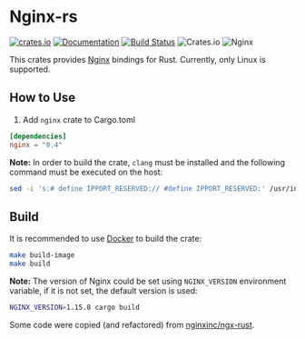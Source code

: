 Nginx-rs
========

[![crates.io](https://img.shields.io/crates/v/nginx.svg)](https://crates.io/crates/nginx) [![Documentation](https://img.shields.io/badge/Docs-nginx-blue.svg)](https://docs.rs/nginx) [![Build Status](https://travis-ci.org/arvancloud/nginx-rs.svg?branch=master)](https://travis-ci.org/arvancloud/nginx-rs) ![Crates.io](https://img.shields.io/crates/l/rustc-serialize.svg) ![Nginx](https://img.shields.io/badge/Nginx-1.15.8-orange.svg)

This crates provides [Nginx](https://nginx.org/) bindings for Rust. Currently, only Linux is supported.

## How to Use

1. Add `nginx` crate to Cargo.toml

```toml
[dependencies]
nginx = "0.4"
```

**Note:** In order to build the crate, `clang` must be installed and the following command must be executed on the host:

```sh
sed -i 's:# define IPPORT_RESERVED:// #define IPPORT_RESERVED:' /usr/include/netdb.h
```

## Build

It is recommended to use [Docker](https://docs.docker.com/) to build the crate:

```sh
make build-image
make build
```

**Note:** The version of Nginx could be set using `NGINX_VERSION` environment variable, if it is not set, the default version is used:

```sh
NGINX_VERSION=1.15.8 cargo build
```

Some code were copied (and refactored) from [nginxinc/ngx-rust](https://github.com/nginxinc/ngx-rust).
